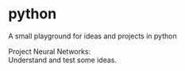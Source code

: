 # python
A small playground for ideas and projects in python

Project Neural Networks: \
 Understand and test some ideas. 
